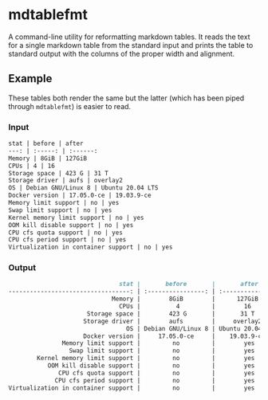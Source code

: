 # mdtablefmt

A command-line utility for reformatting markdown tables. It reads the text for a single markdown table from the standard input and prints the table to standard output with the columns of the proper width and alignment.

## Example

These tables both render the same but the latter (which has been piped through `mdtablefmt`) is easier to read.

### Input

```markdown
stat | before | after
---: | :-----: | :------:
Memory | 8GiB | 127GiB
CPUs | 4 | 16
Storage space | 423 G | 31 T
Storage driver | aufs | overlay2
OS | Debian GNU/Linux 8 | Ubuntu 20.04 LTS
Docker version | 17.05.0-ce | 19.03.9-ce
Memory limit support | no | yes
Swap limit support | no | yes
Kernel memory limit support | no | yes
OOM kill disable support | no | yes
CPU cfs quota support | no | yes
CPU cfs period support | no | yes
Virtualization in container support | no | yes
```

### Output

```markdown
                               stat |       before       |       after     
----------------------------------: | :----------------: | :--------------:
                             Memory |        8GiB        |      127GiB     
                               CPUs |          4         |        16       
                      Storage space |        423 G       |       31 T      
                     Storage driver |        aufs        |     overlay2    
                                 OS | Debian GNU/Linux 8 | Ubuntu 20.04 LTS
                     Docker version |     17.05.0-ce     |    19.03.9-ce   
               Memory limit support |         no         |        yes      
                 Swap limit support |         no         |        yes      
        Kernel memory limit support |         no         |        yes      
           OOM kill disable support |         no         |        yes      
              CPU cfs quota support |         no         |        yes      
             CPU cfs period support |         no         |        yes      
Virtualization in container support |         no         |        yes      
```
